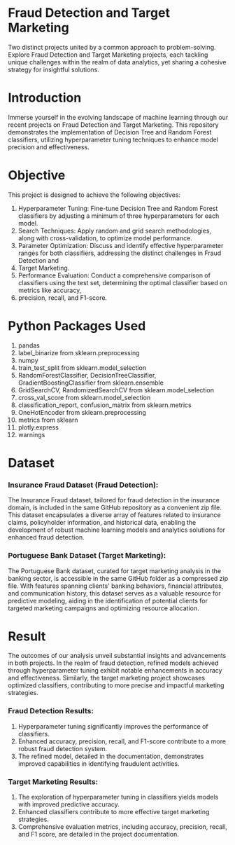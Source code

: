 #  Fraud Detection and Target Marketing
Two distinct projects united by a common approach to problem-solving. Explore Fraud Detection and Target Marketing projects, each tackling unique challenges within 
the realm of data analytics, yet sharing a cohesive strategy for insightful solutions.

# Introduction
Immerse yourself in the evolving landscape of machine learning through our recent projects on Fraud Detection and Target Marketing. This repository demonstrates 
the implementation of Decision Tree and Random Forest classifiers, utilizing hyperparameter tuning techniques to enhance model precision and effectiveness.

# Objective
This project is designed to achieve the following objectives:

1. Hyperparameter Tuning: Fine-tune Decision Tree and Random Forest classifiers by adjusting a minimum of three hyperparameters for each model.
2. Search Techniques: Apply random and grid search methodologies, along with cross-validation, to optimize model performance.
3. Parameter Optimization: Discuss and identify effective hyperparameter ranges for both classifiers, addressing the distinct challenges in Fraud Detection and
4. Target Marketing.
5. Performance Evaluation: Conduct a comprehensive comparison of classifiers using the test set, determining the optimal classifier based on metrics like accuracy,
6. precision, recall, and F1-score.

# Python Packages Used
1. pandas
2. label_binarize from sklearn.preprocessing
3. numpy
4. train_test_split from sklearn.model_selection
5. RandomForestClassifier, DecisionTreeClassifier, GradientBoostingClassifier from sklearn.ensemble
6. GridSearchCV, RandomizedSearchCV from sklearn.model_selection
7. cross_val_score from sklearn.model_selection
8. classification_report, confusion_matrix from sklearn.metrics
9. OneHotEncoder from sklearn.preprocessing
10. metrics from sklearn
11. plotly.express
12. warnings

# Dataset
### Insurance Fraud Dataset (Fraud Detection):
The Insurance Fraud dataset, tailored for fraud detection in the insurance domain, is included in the same GitHub repository as a convenient zip file. This dataset 
encapsulates a diverse array of features related to insurance claims, policyholder information, and historical data, enabling the development of robust machine 
learning models and analytics solutions for enhanced fraud detection.

### Portuguese Bank Dataset (Target Marketing):
The Portuguese Bank dataset, curated for target marketing analysis in the banking sector, is accessible in the same GitHub folder as a compressed zip file. With 
features spanning clients' banking behaviors, financial attributes, and communication history, this dataset serves as a valuable resource for predictive modeling, 
aiding in the identification of potential clients for targeted marketing campaigns and optimizing resource allocation.

# Result
The outcomes of our analysis unveil substantial insights and advancements in both projects. In the realm of fraud detection, refined models achieved through 
hyperparameter tuning exhibit notable enhancements in accuracy and effectiveness. Similarly, the target marketing project showcases optimized classifiers, 
contributing to more precise and impactful marketing strategies.

### Fraud Detection Results:

1. Hyperparameter tuning significantly improves the performance of classifiers.
2. Enhanced accuracy, precision, recall, and F1-score contribute to a more robust fraud detection system.
3. The refined model, detailed in the documentation, demonstrates improved capabilities in identifying fraudulent activities.

### Target Marketing Results:

1. The exploration of hyperparameter tuning in classifiers yields models with improved predictive accuracy.
2. Enhanced classifiers contribute to more effective target marketing strategies.
3. Comprehensive evaluation metrics, including accuracy, precision, recall, and F1 score, are detailed in the project documentation.









